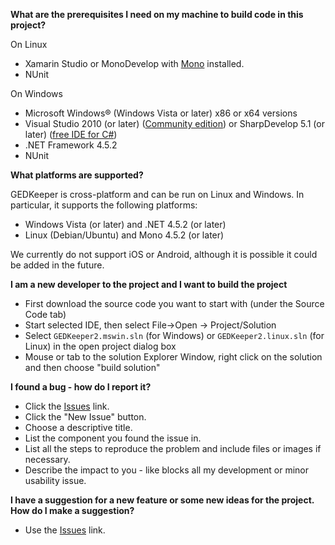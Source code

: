 **What are the prerequisites I need on my machine to build code in this project?**

On Linux
- Xamarin Studio or MonoDevelop with [Mono](http://www.mono-project.com/) installed.
- NUnit

On Windows

- Microsoft Windows® (Windows Vista or later) x86 or x64 versions 
- Visual Studio 2010 (or later) ([Community edition](https://www.visualstudio.com/en/vs/community/))
  or SharpDevelop 5.1 (or later) ([free IDE for C#](http://www.icsharpcode.net/OpenSource/SD/Download/))
- .NET Framework 4.5.2
- NUnit


**What platforms are supported?**

GEDKeeper is cross-platform and can be run on Linux and Windows. 
In particular, it supports the following platforms:

- Windows Vista (or later) and .NET 4.5.2 (or later)
- Linux (Debian/Ubuntu) and Mono 4.5.2 (or later)

We currently do not support iOS or Android, although it is possible it could 
be added in the future. 


**I am a new developer to the project and I want to build the project**

- First download the source code you want to start with (under the Source Code tab)
- Start selected IDE, then select File->Open -> Project/Solution 
- Select `GEDKeeper2.mswin.sln` (for Windows) or `GEDKeeper2.linux.sln` (for Linux) in the open project dialog box
- Mouse or tab to the solution Explorer Window, right click on the solution and then choose "build solution"


**I found a bug - how do I report it?**

- Click the [Issues](https://github.com/serg-norseman/gedkeeper/issues) link.
- Click the "New Issue" button.
- Choose a descriptive title.
- List the component you found the issue in.
- List all the steps to reproduce the problem and include files or images if necessary.
- Describe the impact to you - like blocks all my development or minor usability issue.


**I have a suggestion for a new feature or some new ideas for the project. 
How do I make a suggestion?**

- Use the [Issues](https://github.com/serg-norseman/gedkeeper/issues) link.
